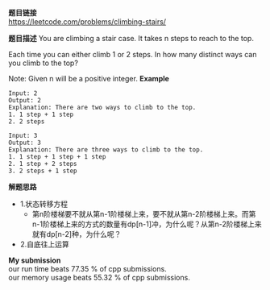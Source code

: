 **题目链接**  
https://leetcode.com/problems/climbing-stairs/

**题目描述**
You are climbing a stair case. It takes n steps to reach to the top.

Each time you can either climb 1 or 2 steps. In how many distinct ways can you climb to the top?

Note: Given n will be a positive integer.
**Example**
```
Input: 2
Output: 2
Explanation: There are two ways to climb to the top.
1. 1 step + 1 step
2. 2 steps

Input: 3
Output: 3
Explanation: There are three ways to climb to the top.
1. 1 step + 1 step + 1 step
2. 1 step + 2 steps
3. 2 steps + 1 step
```
**解题思路**   
* 1.状态转移方程
  * 第n阶楼梯要不就从第n-1阶楼梯上来，要不就从第n-2阶楼梯上来。而第n-1阶楼梯上来的方式的数量有dp[n-1]冲，为什么呢？从第n-2阶楼梯上来就有dp[n-2]种，为什么呢？
* 2.自底往上运算
  
 **My submission**  
  our run time beats 77.35 % of cpp submissions.  
  our memory usage beats 55.32 % of cpp submissions.  
